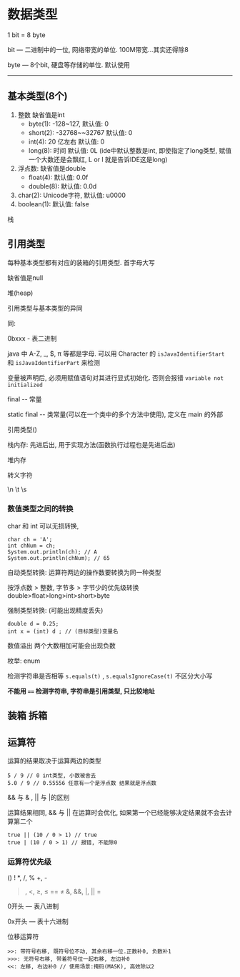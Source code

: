 # 数据类型

1 bit = 8 byte

bit — 二进制中的一位, 网络带宽的单位. 100M带宽...其实还得除8

byte — 8个bit, 硬盘等存储的单位. 默认使用

---

## 基本类型(8个)

1. 整数 缺省值是int
    - byte(1): -128~127, 默认值: 0
    - short(2): -32768~~32767  默认值: 0
    - int(4): 20 亿左右  默认值: 0
    - long(8): 时间  默认值: 0L (ide中默认整数是int, 即使指定了long类型, 赋值一个大数还是会飘红, L or l 就是告诉IDE这是long)
2. 浮点数: 缺省值是double
    - float(4):  默认值: 0.0f
    - double(8):  默认值: 0.0d
3. char(2): Unicode字符, 默认值: u0000
4. boolean(1):  默认值: false

栈

## 引用类型

每种基本类型都有对应的装箱的引用类型. 首字母大写

缺省值是null

堆(heap)

引用类型与基本类型的异同

同:

0bxxx - 表二进制

java 中 A-Z, \_, \$, π 等都是字母. 可以用 Character 的 `isJavaIdentifierStart` 和 `isJavaIdentifierPart` 来检测

变量被声明后, 必须用赋值语句对其进行显式初始化. 否则会报错 `variable not initialized`

final -- 常量

static final -- 类常量(可以在一个类中的多个方法中使用), 定义在 main 的外部

引用类型()

栈内存: 先进后出, 用于实现方法(函数执行过程也是先进后出)

堆内存

转义字符

\n \t \s

### **数值类型之间的转换**

char 和 int 可以无损转换,

    char ch = 'A';
    int chNum = ch;
    System.out.println(ch); // A
    System.out.println(chNum); // 65

自动类型转换: 运算符两边的操作数要转换为同一种类型

按浮点数 > 整数, 字节多 > 字节少的优先级转换 double>float>long>int>short>byte

强制类型转换: (可能出现精度丢失)

    double d = 0.25;
    int x = (int) d ; // (目标类型)变量名

数值溢出 两个大数相加可能会出现负数

枚举: enum

检测字符串是否相等 `s.equals(t)` , `s.equalsIgnoreCase(t)` 不区分大小写

****不能用** `==` **检测字符串, 字符串是引用类型, 只比较地址****

## 装箱 拆箱

## 运算符

运算的结果取决于运算两边的类型

    5 / 9 // 0 int类型, 小数被舍去
    5.0 / 9 // 0.55556 任意有一个是浮点数 结果就是浮点数

&& 与 & , || 与 |的区别

运算结果相同, && 与 || 在运算时会优化, 如果第一个已经能够决定结果就不会去计算第二个

    true || (10 / 0 > 1) // true
    true | (10 / 0 > 1) // 报错, 不能除0

### 运算符优先级

()
!
*, /, %
+, -

>, <, ≥, ≤
==
≠
&, &&, |, ||
=

0开头 — 表八进制

0x开头 — 表十六进制

位移运算符

```
>>: 带符号右移, 既符号位不动, 其余右移一位.正数补0, 负数补1
>>>: 无符号右移, 带着符号位一起右移, 左边补0
<<: 左移, 右边补0 // 使用场景:掩码(MASK), 高效除以2
```

